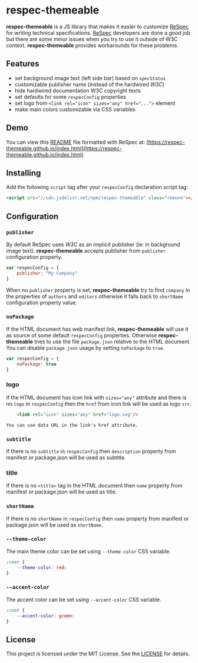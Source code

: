 # respec-themeable

 **respec-themeable** is a JS library that makes it easier to customize [ReSpec](https://respec.org) for writing technical specifications. [ReSpec](https://respec.org) developers are done a good job but there are some minor issues when you try to use it outside of W3C context. **respec-themeable** provides workarounds for these problems.

 ## Features

- set background image text (left side bar) based on `specStatus`
- customizable publisher name (instead of the hardwired *W3C*)
- hide hardwired documentation W3C copyright texts
- set defaults for some `respecConfig` properties
- set logo from `<link rel="icon" sizes="any" href="...">` element
- make main colors customizable via CSS variables

## Demo

You can view this [README](README.md) file formatted with ReSpec at: [https://respec-themeable.github.io/index.html](https://respec-themeable.github.io/index.html)

## Installing

Add the following `script` tag after your `respecConfig` declaration script tag:

```html
<script src="//cdn.jsdelivr.net/npm/respec-themeable" class="remove"></script>
```

## Configuration

### `publisher`

By default ReSpec uses *W3C* as an implicit publisher (ie: in background image text). **respec-themeable** accepts publisher from `publisher` configuration property.

```JavaScript "example": "set document publisher"
var respecConfig = {
    publisher: "My Company"
}
```

When no `publisher` property is set, **respec-themeable** try to find `company` in the properties of `authors` and `editors` otherwise it falls back to `shortName` configuration property value.

### `noPackage`

If the HTML document has web manifest link, **respec-themeable** will use it as source of some default `respecConfig` properties. Otherwise **respec-themeable** tries to use the file `package.json` relative to the HTML document. You can disable `package.json` usage by setting `noPackage` to `true`.

```JavaScript "example": "disable package.json processing"
var respecConfig = {
    noPackage: true
}
```

### logo

If the HTML document has icon link with `sizes="any"` attribute and there is no `logo` in `respecConfig` then the `href` from icon link will be used as logo `src`.

```HTML "example": "set logo"
    <link rel="icon" sizes="any" href="logo.svg"/>
```

```note
You can use data URL in the link's href attribute.
```

### `subtitle`

If there is no `subtitle` in `respecConfig` then `description` property from manifest or package.json will be used as subtitle.

### title

If there is no `<title>` tag in the HTML document then `name` property from manifest or package.json will be used as title.

### `shortName`

If there is no `shortName` in `respecConfig` then `name` property from manifest or package.json will be used as `shortName`.

### `--theme-color`

The main theme color can be set using `--theme-color` CSS variable.

```CSS "example": "set theme color"
:root {
    --theme-color: red;
}
```

### `--accent-color`

The accent color can be set using `--accent-color` CSS variable.

```CSS "example": "set accent color"
:root {
    --accent-color: green;
}
```

## License

This project is licensed under the MIT License. See the [LICENSE](https://github.com/respec-themeable/respec-themeable.github.io/blob/main/LICENSE) for details.
